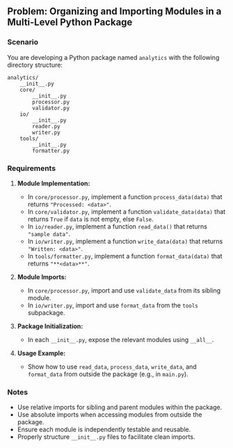 ## Problem: Organizing and Importing Modules in a Multi-Level Python Package

### Scenario

You are developing a Python package named `analytics` with the following directory structure:

```
analytics/
    __init__.py
    core/
        __init__.py
        processor.py
        validator.py
    io/
        __init__.py
        reader.py
        writer.py
    tools/
        __init__.py
        formatter.py
```

### Requirements

1. **Module Implementation:**
    - In `core/processor.py`, implement a function `process_data(data)` that returns `"Processed: <data>"`.
    - In `core/validator.py`, implement a function `validate_data(data)` that returns `True` if `data` is not empty, else `False`.
    - In `io/reader.py`, implement a function `read_data()` that returns `"sample data"`.
    - In `io/writer.py`, implement a function `write_data(data)` that returns `"Written: <data>"`.
    - In `tools/formatter.py`, implement a function `format_data(data)` that returns `"**<data>**"`.

2. **Module Imports:**
    - In `core/processor.py`, import and use `validate_data` from its sibling module.
    - In `io/writer.py`, import and use `format_data` from the `tools` subpackage.

3. **Package Initialization:**
    - In each `__init__.py`, expose the relevant modules using `__all__`.

4. **Usage Example:**
    - Show how to use `read_data`, `process_data`, `write_data`, and `format_data` from outside the package (e.g., in `main.py`).

### Notes

- Use relative imports for sibling and parent modules within the package.
- Use absolute imports when accessing modules from outside the package.
- Ensure each module is independently testable and reusable.
- Properly structure `__init__.py` files to facilitate clean imports.